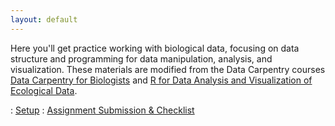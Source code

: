 ```yaml
---
layout: default
---
```


Here you'll get practice working with biological data, focusing on data structure and
programming for data manipulation, analysis, and visualization. These materials
are modified from the Data Carpentry courses <a href="http://datacarpentry.org/semester-biology">Data Carpentry for Biologists</a> 
and <a href="https://datacarpentry.org/R-ecology-lesson/">R for Data Analysis and Visualization of Ecological Data</a>.  

: <a href="{{ site.baseurl}}/computer-setup">
  <i class="fa fa-download fa-fw"></i> Setup</a>
: <a href="{{ site.baseurl }}/readings">
  <i class="fa fa-book fa-fw"></i> Assignment Submission & Checklist</a>

